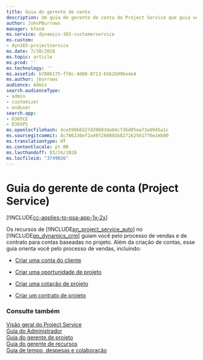 ```yaml
---
title: Guia do gerente de conta
description: Um guia de gerente de conta do Project Service que guia você pelo processo de vendas e de contrato para contas baseadas no projeto
author: JohnPBurrows
manager: kfend
ms.service: dynamics-365-customerservice
ms.custom:
- dyn365-projectservice
ms.date: 7/30/2018
ms.topic: article
ms.prod: ''
ms.technology: ''
ms.assetid: b7886175-ff8c-4d60-8713-6562b09be4e4
ms.author: jburrows
audience: Admin
search.audienceType:
- admin
- customizer
- enduser
search.app:
- D365CE
- D365PS
ms.openlocfilehash: 4ce590b6527d39603da84cf36d05ea73a9945a1c
ms.sourcegitcommit: 8c786230ef2a497280885b827162561776e2eb00
ms.translationtype: HT
ms.contentlocale: pt-BR
ms.lasthandoff: 03/24/2020
ms.locfileid: "3749026"
---
```

# <a name="account-manager-guide-project-service"></a>Guia do gerente de conta (Project Service)

[!INCLUDE[cc-applies-to-psa-app-1x-2x](../includes/cc-applies-to-psa-app-1x-2x.md)]

Os recursos de [!INCLUDE[pn_project_service_auto](../includes/pn-project-service-auto.md)] no [!INCLUDE[pn_dynamics_crm](../includes/pn-dynamics-crm.md)] guiam você pelo processo de vendas e de contrato para contas baseadas no projeto. Além da criação de contas, esse guia orienta você pelo processo de vendas, incluindo:  
  
-   [Criar uma conta do cliente](../project-service/create-customer-account.md)  
  
-   [Criar uma oportunidade de projeto](../project-service/create-project-opportunity.md)  
  
-   [Criar uma cotação de projeto](../project-service/create-project-quote.md)  
  
-   [Criar um contrato de projeto](../project-service/create-project-contract.md)  
  
  
### <a name="see-also"></a>Consulte também  
 [Visão geral do Project Service](../project-service/overview.md)   
 [Guia do Administrador](../project-service/admin-guide.md)   
 [Guia do gerente de projeto](../project-service/project-manager-guide.md)   
 [Guia do gerente de recursos](../project-service/resource-manager-guide.md)   
 [Guia de tempo, despesas e colaboração](../project-service/time-expense-collaboration-guide.md)
